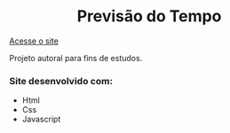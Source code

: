 <h1 align="center">Previsão do Tempo</h1>

[Acesse o site](https://lucasleitedosreis.github.io/previsao-tempo/ "Previsão do Tempo")

<p>Projeto autoral para fins de estudos.</p>

<h3>Site desenvolvido com:</h3>

 <ul>
   <li>Html</li>
   <li>Css</li>
   <li>Javascript</li>
 </ul>
